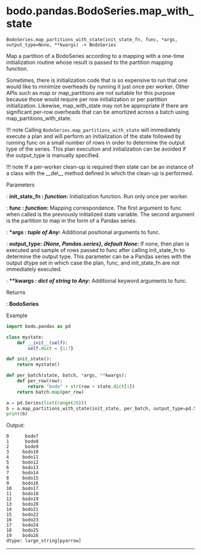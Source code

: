 # bodo.pandas.BodoSeries.map\_with\_state
```
BodoSeries.map_partitions_with_state(init_state_fn, func, *args, output_type=None, **kwargs) -> BodoSeries

```
Map a partition of a BodoSeries according to a mapping with a one-time initialization routine whose
result is passed to the partition mapping function.

Sometimes, there is initialization code that is so expensive to run that one would like to minimize
overheads by running it just once per worker.  Other APIs such as map or map\_partitions are
not suitable for this purpose because those would require per row initialization or per partition
initialization.  Likewise, map\_with\_state may not be appropriate if there are significant per-row
overheads that can be amortized across a batch using map\_partitions\_with\_state.

!!! note
    Calling `BodoSeries.map_partitions_with_state` will immediately execute a plan and will perform an
    initialization of the state followed by running func on a small number of rows in order to
    determine the output type of the series.  This plan execution and initialization can be avoided
    if the output\_type is manually specified.

!!! note
    If a per-worker clean-up is required then state can be an instance of a class with the
    \_\_del\_\_ method defined in which the clean-up is performed.

<p class="api-header">Parameters</p>

: __init_state_fn : *function*:__ Initialization function.  Run only once per worker.

: __func : *function*:__ Mapping correspondence.  The first argument to func when called is the previously initialized state variable.  The second argument is the partition to map in the form of a Pandas series.

: __*args : *tuple of Any*:__ Additional positional arguments to func.

: __output_type: *{None, Pandas.series}, default None*:__ If none, then plan is executed and sample of rows passed to func after calling init\_state\_fn to determine the output type.  This parameter can be a Pandas series with the output dtype set in which case the plan, func, and init\_state\_fn are not immediately executed.

: __**kwargs : *dict of string to Any*:__ Additional keyword arguments to func.

<p class="api-header">Returns</p>

: __BodoSeries__

<p class="api-header">Example</p>

``` py
import bodo.pandas as pd

class mystate:
    def __init__(self):
        self.dict = {1:7}

def init_state():
    return mystate()

def per_batch(state, batch, *args, **kwargs):
    def per_row(row):
        return "bodo" + str(row + state.dict[1])
    return batch.map(per_row)

a = pd.Series(list(range(20)))
b = a.map_partitions_with_state(init_state, per_batch, output_type=pd.Series(dtype="string[pyarrow]"))
print(b)
```

Output:
```
0      bodo7
1      bodo8
2      bodo9
3     bodo10
4     bodo11
5     bodo12
6     bodo13
7     bodo14
8     bodo15
9     bodo16
10    bodo17
11    bodo18
12    bodo19
13    bodo20
14    bodo21
15    bodo22
16    bodo23
17    bodo24
18    bodo25
19    bodo26
dtype: large_string[pyarrow]
```

---
